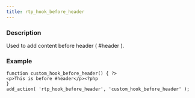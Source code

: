 ```yaml
---
title: rtp_hook_before_header
---
```


### Description


Used to add content before header ( #header ).


### Example



    
    function custom_hook_before_header() { ?>
    <p>This is before #header</p><?php
    }
    add_action( 'rtp_hook_before_header', 'custom_hook_before_header' );
